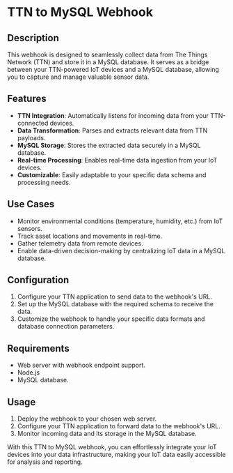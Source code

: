# TTN to MySQL Webhook

## Description

This webhook is designed to seamlessly collect data from The Things Network (TTN) and store it in a MySQL database. It serves as a bridge between your TTN-powered IoT devices and a MySQL database, allowing you to capture and manage valuable sensor data.

## Features

- **TTN Integration**: Automatically listens for incoming data from your TTN-connected devices.
- **Data Transformation**: Parses and extracts relevant data from TTN payloads.
- **MySQL Storage**: Stores the extracted data securely in a MySQL database.
- **Real-time Processing**: Enables real-time data ingestion from your IoT devices.
- **Customizable**: Easily adaptable to your specific data schema and processing needs.

## Use Cases

- Monitor environmental conditions (temperature, humidity, etc.) from IoT sensors.
- Track asset locations and movements in real-time.
- Gather telemetry data from remote devices.
- Enable data-driven decision-making by centralizing IoT data in a MySQL database.

## Configuration

1. Configure your TTN application to send data to the webhook's URL.
2. Set up the MySQL database with the required schema to receive the data.
3. Customize the webhook to handle your specific data formats and database connection parameters.

## Requirements

- Web server with webhook endpoint support.
- Node.js
- MySQL database.

## Usage

1. Deploy the webhook to your chosen web server.
2. Configure your TTN application to forward data to the webhook's URL.
3. Monitor incoming data and its storage in the MySQL database.

With this TTN to MySQL webhook, you can effortlessly integrate your IoT devices into your data infrastructure, making your IoT data easily accessible for analysis and reporting.
